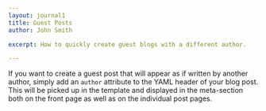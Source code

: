 ```yaml
---
layout: journal1
title: Guest Posts
author: John Smith

excerpt: How to quickly create guest blogs with a different author. 

---
```


If you want to create a guest post that will appear as if written by another author, simply add an `author` attribute to the 
YAML header of your blog post. This will be picked up in the template and displayed in the meta-section both on the front page 
as well as on the individual post pages.